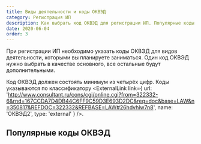 ```yaml
---
title: Виды деятельности и коды ОКВЭД
category: Регистрация ИП
description: Как выбрать код ОКВЭД для регистрации ИП. Популярные коды ОКВЭД
date: 2020-06-04
order: 3
---
```


При&nbsp;регистрации ИП необходимо указать коды ОКВЭД для видов деятельности, которыми вы&nbsp;планируете заниматься. Один код ОКВЭД нужно выбрать в&nbsp;качестве основного, все остальные будут дополнительными.

Код ОКВЭД должен состоять минимум из&nbsp;четырёх цифр. Коды указываются по&nbsp;классификатору <ExternalLink link={ url: 'http://www.consultant.ru/cons/cgi/online.cgi?from=322332-6&rnd=167CCDA7D4DB44C6FF9C59D3E693D2DC&req=doc&base=LAW&n=350817&REFDOC=322332&REFBASE=LAW#26hdvhlw7n8', name: 'ОКВЭД2', type: 'external' } />.

## Популярные коды ОКВЭД
